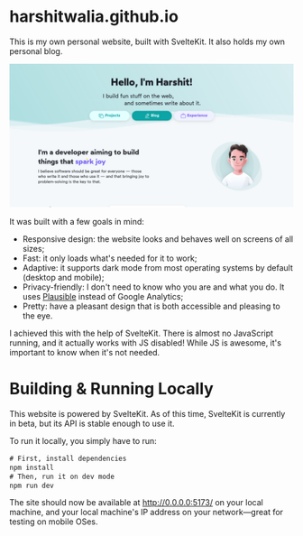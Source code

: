 # harshitwalia.github.io 

This is my own personal website, built with SvelteKit. It also holds my own personal blog.

<p align="center">
    <img src="static/images/projects/personal-website-transparent.png" alt="Screenshot" />
</p>

It was built with a few goals in mind:

- Responsive design: the website looks and behaves well on screens of all sizes;
- Fast: it only loads what's needed for it to work;
- Adaptive: it supports dark mode from most operating systems by default (desktop and mobile);
- Privacy-friendly: I don't need to know who you are and what you do. It uses [Plausible](https://plausible.io/) instead of Google Analytics;
- Pretty: have a pleasant design that is both accessible and pleasing to the eye.

I achieved this with the help of SvelteKit. There is almost no JavaScript running, and it actually works with JS disabled! While JS is awesome, it's important to know when it's not needed.

# Building & Running Locally

This website is powered by SvelteKit. As of this time, SvelteKit is currently in beta, but its API is stable enough to use it.

To run it locally, you simply have to run:

```shell
# First, install dependencies
npm install
# Then, run it on dev mode
npm run dev
```

The site should now be available at http://0.0.0.0:5173/ on your local machine, and your local machine's IP address on your network—great for testing on mobile OSes.


